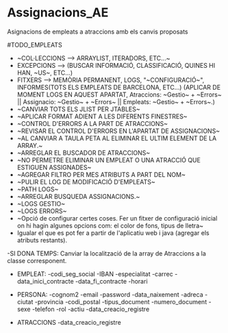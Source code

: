 # Assignacions_AE
Asignacions de empleats a atraccions amb els canvis proposats


#TODO_EMPLEATS
- ~COL·LECCIONS --> ARRAYLIST, ITERADORS, ETC...~
- EXCEPCIONS --> (BUSCAR INFORMACIÓ, CLASSIFICACIÓ, QUINES HI HAN, ~US~, ETC...)
- FITXERS --> MEMÒRIA PERMANENT, LOGS, "~CONFIGURACIÓ~", INFORMES(TOTS ELS EMPLEATS DE BARCELONA, ETC...) (APLICAR DE MOMENT LOGS EN AQUEST APARTAT,  Atraccions: ~Gestio~ + ~Errors~ || Assignacio: ~Gestio~ + ~Errors~ || Empleats: ~Gestio~ + ~Errors~.)
- ~CANVIAR TOTS ELS JLIST PER JTABLES~
- ~APLICAR FORMAT ADIENT A LES DIFERENTS FINESTRES~
- ~CONTROL D'ERRORS A LA PART DE ATRACCIONS~
- ~REVISAR EL CONTROL D'ERRORS EN L'APARTAT DE ASSIGNACIONS~
- ~AL CANVIAR A TAULA PETA AL ELIMINAR EL ULTIM ELEMENT DE LA ARRAY.~
- ~ARREGLAR EL BUSCADOR DE ATRACCIONS~
- ~NO PERMETRE ELIMINAR UN EMPLEAT O UNA ATRACCIÓ QUE ESTIGUEN ASSIGNADES~
- ~AGREGAR FILTRO PER MES ATRIBUTS A PART DEL NOM~
- ~PULIR EL LOG DE MODIFICACIÓ D'EMPLEATS~
- ~PATH LOGS~
- ~ARREGLAR BUSQUEDA ASSIGNACIONS.~
- ~LOGS GESTIO~ 
- ~LOGS ERRORS~
- ~Opció de configurar certes coses. Fer un fitxer de configuració inicial on hi hagin algunes opcions com: el color de fons, tipus de lletra~
- Igualar el que es pot fer a partir de l'aplicatiu web i java (agregar els atributs restants).


-SI DONA TEMPS: Canviar la localització de la array de Atraccions a la classe corresponent.

- EMPLEAT:
	-codi_seg_social
	-IBAN
	-especialitat
	-carrec
	-data_inici_contracte
	-data_fi_contracte
	-horari

- PERSONA:
	-cognom2
	-email
	-password
	-data_naixement
	-adreca
	-ciutat
	-provincia
	-codi_postal
	-tipus_document
	-numero_document
	-sexe
	-telefon
	-rol
	-actiu
	-data_creacio_registre
 
- ATRACCIONS
	-data_creacio_registre
	